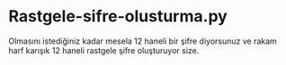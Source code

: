 # Rastgele-sifre-olusturma.py
Olmasını istediğiniz kadar mesela 12 haneli bir şifre diyorsunuz ve rakam harf karışık 12 haneli rastgele şifre oluşturuyor size.
